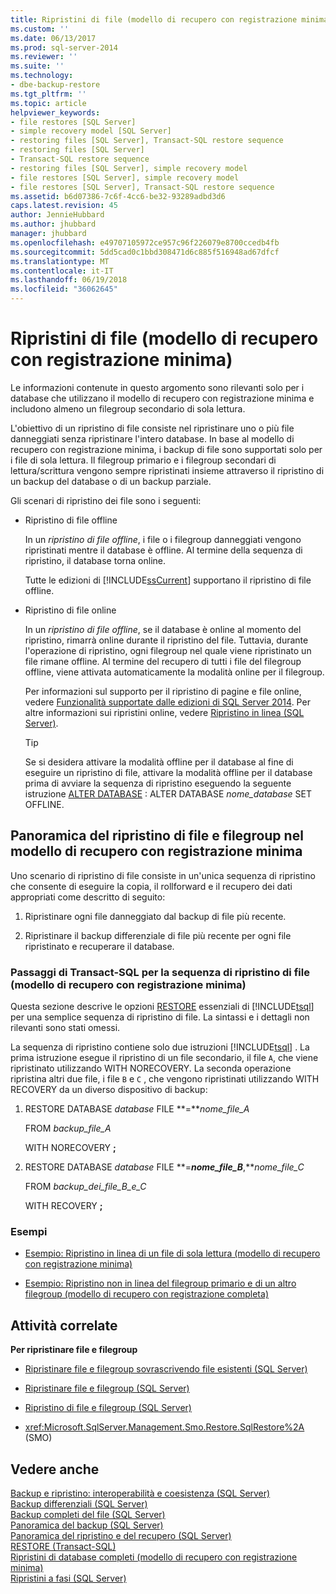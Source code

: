 ```yaml
---
title: Ripristini di file (modello di recupero con registrazione minima) | Microsoft Docs
ms.custom: ''
ms.date: 06/13/2017
ms.prod: sql-server-2014
ms.reviewer: ''
ms.suite: ''
ms.technology:
- dbe-backup-restore
ms.tgt_pltfrm: ''
ms.topic: article
helpviewer_keywords:
- file restores [SQL Server]
- simple recovery model [SQL Server]
- restoring files [SQL Server], Transact-SQL restore sequence
- restoring files [SQL Server]
- Transact-SQL restore sequence
- restoring files [SQL Server], simple recovery model
- file restores [SQL Server], simple recovery model
- file restores [SQL Server], Transact-SQL restore sequence
ms.assetid: b6d07386-7c6f-4cc6-be32-93289adbd3d6
caps.latest.revision: 45
author: JennieHubbard
ms.author: jhubbard
manager: jhubbard
ms.openlocfilehash: e49707105972ce957c96f226079e8700ccedb4fb
ms.sourcegitcommit: 5dd5cad0c1bbd308471d6c885f516948ad67dfcf
ms.translationtype: MT
ms.contentlocale: it-IT
ms.lasthandoff: 06/19/2018
ms.locfileid: "36062645"
---
```

# <a name="file-restores-simple-recovery-model"></a>Ripristini di file (modello di recupero con registrazione minima)
  Le informazioni contenute in questo argomento sono rilevanti solo per i database che utilizzano il modello di recupero con registrazione minima e includono almeno un filegroup secondario di sola lettura.  
  
 L'obiettivo di un ripristino di file consiste nel ripristinare uno o più file danneggiati senza ripristinare l'intero database. In base al modello di recupero con registrazione minima, i backup di file sono supportati solo per i file di sola lettura. Il filegroup primario e i filegroup secondari di lettura/scrittura vengono sempre ripristinati insieme attraverso il ripristino di un backup del database o di un backup parziale.  
  
 Gli scenari di ripristino dei file sono i seguenti:  
  
-   Ripristino di file offline  
  
     In un *ripristino di file offline*, i file o i filegroup danneggiati vengono ripristinati mentre il database è offline. Al termine della sequenza di ripristino, il database torna online.  
  
     Tutte le edizioni di [!INCLUDE[ssCurrent](../../includes/sscurrent-md.md)] supportano il ripristino di file offline.  
  
-   Ripristino di file online  
  
     In un *ripristino di file offline*, se il database è online al momento del ripristino, rimarrà online durante il ripristino del file. Tuttavia, durante l'operazione di ripristino, ogni filegroup nel quale viene ripristinato un file rimane offline. Al termine del recupero di tutti i file del filegroup offline, viene attivata automaticamente la modalità online per il filegroup.  
  
     Per informazioni sul supporto per il ripristino di pagine e file online, vedere [Funzionalità supportate dalle edizioni di SQL Server 2014](../../getting-started/features-supported-by-the-editions-of-sql-server-2014.md). Per altre informazioni sui ripristini online, vedere [Ripristino in linea &#40;SQL Server&#41;](online-restore-sql-server.md).  
  
    > [!TIP]  
    >  Se si desidera attivare la modalità offline per il database al fine di eseguire un ripristino di file, attivare la modalità offline per il database prima di avviare la sequenza di ripristino eseguendo la seguente istruzione [ALTER DATABASE](/sql/t-sql/statements/alter-database-transact-sql-set-options) : ALTER DATABASE *nome_database* SET OFFLINE.  
  

  
##  <a name="Overview"></a> Panoramica del ripristino di file e filegroup nel modello di recupero con registrazione minima  
 Uno scenario di ripristino di file consiste in un'unica sequenza di ripristino che consente di eseguire la copia, il rollforward e il recupero dei dati appropriati come descritto di seguito:  
  
1.  Ripristinare ogni file danneggiato dal backup di file più recente.  
  
2.  Ripristinare il backup differenziale di file più recente per ogni file ripristinato e recuperare il database.  
  
### <a name="transact-sql-steps-for-file-restore-sequence-simple-recovery-model"></a>Passaggi di Transact-SQL per la sequenza di ripristino di file (modello di recupero con registrazione minima)  
 Questa sezione descrive le opzioni [RESTORE](/sql/t-sql/statements/restore-statements-transact-sql) essenziali di [!INCLUDE[tsql](../../../includes/tsql-md.md)] per una semplice sequenza di ripristino di file. La sintassi e i dettagli non rilevanti sono stati omessi.  
  
 La sequenza di ripristino contiene solo due istruzioni [!INCLUDE[tsql](../../../includes/tsql-md.md)] . La prima istruzione esegue il ripristino di un file secondario, il file `A`, che viene ripristinato utilizzando WITH NORECOVERY. La seconda operazione ripristina altri due file, i file `B` e `C` , che vengono ripristinati utilizzando WITH RECOVERY da un diverso dispositivo di backup:  
  
1.  RESTORE DATABASE *database* FILE **=***nome_file_A*  
  
     FROM *backup_file_A*  
  
     WITH NORECOVERY **;**  
  
2.  RESTORE DATABASE *database* FILE **=***nome_file_B***,***nome_file_C*  
  
     FROM *backup_dei_file_B_e_C*  
  
     WITH RECOVERY **;**  
  
### <a name="examples"></a>Esempi  
  
-   [Esempio: Ripristino in linea di un file di sola lettura &#40;modello di recupero con registrazione minima&#41;](example-online-restore-of-a-read-only-file-simple-recovery-model.md)  
  
-   [Esempio: Ripristino non in linea del filegroup primario e di un altro filegroup &#40;modello di recupero con registrazione completa&#41;](example-offline-restore-of-primary-and-one-other-filegroup-full-recovery-model.md)  
  
 
  
##  <a name="RelatedTasks"></a> Attività correlate  
 **Per ripristinare file e filegroup**  
  
-   [Ripristinare file e filegroup sovrascrivendo file esistenti &#40;SQL Server&#41;](restore-files-and-filegroups-over-existing-files-sql-server.md)  
  
-   [Ripristinare file e filegroup &#40;SQL Server&#41;](restore-files-and-filegroups-sql-server.md)  
  
-   [Ripristino di file e filegroup &#40;SQL Server&#41;](restore-files-and-filegroups-sql-server.md)  
  
-   <xref:Microsoft.SqlServer.Management.Smo.Restore.SqlRestore%2A> (SMO)  
  
  
  
## <a name="see-also"></a>Vedere anche  
 [Backup e ripristino: interoperabilità e coesistenza &#40;SQL Server&#41;](backup-and-restore-interoperability-and-coexistence-sql-server.md)   
 [Backup differenziali &#40;SQL Server&#41;](differential-backups-sql-server.md)   
 [Backup completi del file &#40;SQL Server&#41;](full-file-backups-sql-server.md)   
 [Panoramica del backup &#40;SQL Server&#41;](backup-overview-sql-server.md)   
 [Panoramica del ripristino e del recupero &#40;SQL Server&#41;](restore-and-recovery-overview-sql-server.md)   
 [RESTORE &#40;Transact-SQL&#41;](/sql/t-sql/statements/restore-statements-transact-sql)   
 [Ripristini di database completi &#40;modello di recupero con registrazione minima&#41;](complete-database-restores-simple-recovery-model.md)   
 [Ripristini a fasi &#40;SQL Server&#41;](piecemeal-restores-sql-server.md)  
  
  
